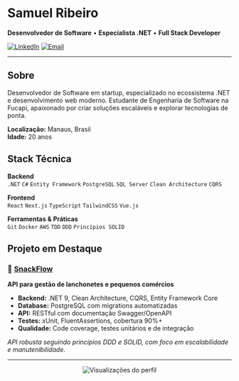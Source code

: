 # Samuel Ribeiro

**Desenvolvedor de Software** • **Especialista .NET** • **Full Stack Developer**

[![LinkedIn](https://img.shields.io/badge/LinkedIn-0A66C2?style=flat&logo=linkedin&logoColor=white)](https://www.linkedin.com/in/samuelzedec/)
[![Email](https://img.shields.io/badge/Email-EA4335?style=flat&logo=gmail&logoColor=white)](mailto:samuel.ribeiro77f@gmail.com)

---

## Sobre

Desenvolvedor de Software em startup, especializado no ecossistema .NET e desenvolvimento web moderno. Estudante de Engenharia de Software na Fucapi, apaixonado por criar soluções escaláveis e explorar tecnologias de ponta.

**Localização:** Manaus, Brasil  
**Idade:** 20 anos  

## Stack Técnica

**Backend**  
`.NET` `C#` `Entity Framework` `PostgreSQL` `SQL Server` `Clean Architecture` `CQRS`

**Frontend**  
`React` `Next.js` `TypeScript` `TailwindCSS` `Vue.js`

**Ferramentas & Práticas**  
`Git` `Docker` `AWS` `TDD` `DDD` `Princípios SOLID`

## Projeto em Destaque

### 🍿 [SnackFlow](https://github.com/samuelzedec/snackflow)
**API para gestão de lanchonetes e pequenos comércios**

- **Backend:** .NET 9, Clean Architecture, CQRS, Entity Framework Core
- **Database:** PostgreSQL com migrations automatizadas  
- **API:** RESTful com documentação Swagger/OpenAPI
- **Testes:** xUnit, FluentAssertions, cobertura 90%+
- **Qualidade:** Code coverage, testes unitários e de integração

*API robusta seguindo princípios DDD e SOLID, com foco em escalabilidade e manutenibilidade.*

---

<div align="center">
 <img src="https://komarev.com/ghpvc/?username=samuelzedec&style=flat&color=0366d6" alt="Visualizações do perfil"/>
</div>
